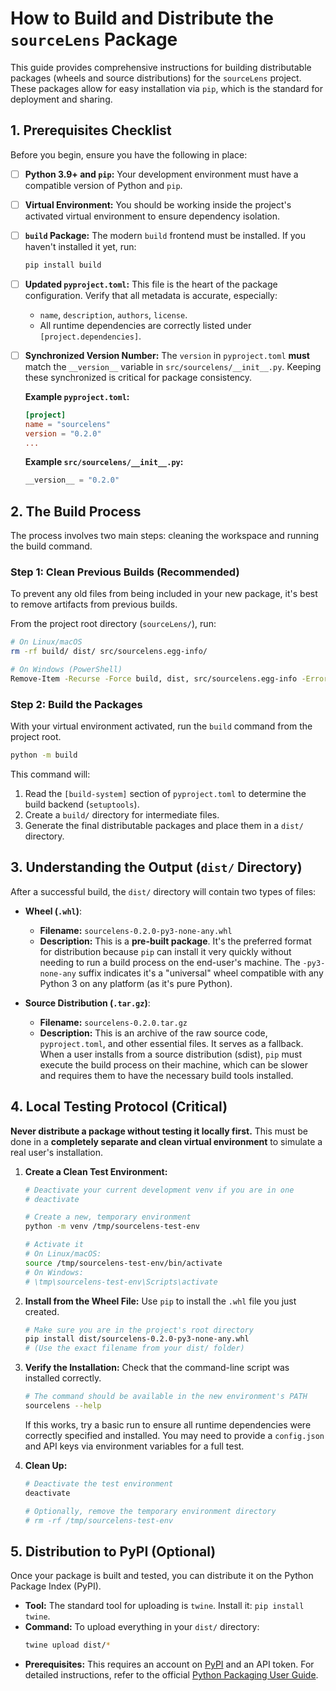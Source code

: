 
# How to Build and Distribute the `sourceLens` Package

This guide provides comprehensive instructions for building distributable packages (wheels and source distributions) for the `sourceLens` project. These packages allow for easy installation via `pip`, which is the standard for deployment and sharing.

## 1. Prerequisites Checklist

Before you begin, ensure you have the following in place:

*   [ ] **Python 3.9+ and `pip`:** Your development environment must have a compatible version of Python and `pip`.
*   [ ] **Virtual Environment:** You should be working inside the project's activated virtual environment to ensure dependency isolation.
*   [ ] **`build` Package:** The modern `build` frontend must be installed. If you haven't installed it yet, run:
    ```bash
    pip install build
    ```
*   [ ] **Updated `pyproject.toml`:** This file is the heart of the package configuration. Verify that all metadata is accurate, especially:
    *   `name`, `description`, `authors`, `license`.
    *   All runtime dependencies are correctly listed under `[project.dependencies]`.
*   [ ] **Synchronized Version Number:** The `version` in `pyproject.toml` **must** match the `__version__` variable in `src/sourcelens/__init__.py`. Keeping these synchronized is critical for package consistency.

    **Example `pyproject.toml`:**
    ```toml
    [project]
    name = "sourcelens"
    version = "0.2.0" 
    ...
    ```

    **Example `src/sourcelens/__init__.py`:**
    ```python
    __version__ = "0.2.0"
    ```

## 2. The Build Process

The process involves two main steps: cleaning the workspace and running the build command.

### Step 1: Clean Previous Builds (Recommended)

To prevent any old files from being included in your new package, it's best to remove artifacts from previous builds.

From the project root directory (`sourceLens/`), run:

```bash
# On Linux/macOS
rm -rf build/ dist/ src/sourcelens.egg-info/

# On Windows (PowerShell)
Remove-Item -Recurse -Force build, dist, src/sourcelens.egg-info -ErrorAction SilentlyContinue
```

### Step 2: Build the Packages

With your virtual environment activated, run the `build` command from the project root.

```bash
python -m build
```

This command will:
1.  Read the `[build-system]` section of `pyproject.toml` to determine the build backend (`setuptools`).
2.  Create a `build/` directory for intermediate files.
3.  Generate the final distributable packages and place them in a `dist/` directory.

## 3. Understanding the Output (`dist/` Directory)

After a successful build, the `dist/` directory will contain two types of files:

*   **Wheel (`.whl`)**:
    *   **Filename:** `sourcelens-0.2.0-py3-none-any.whl`
    *   **Description:** This is a **pre-built package**. It's the preferred format for distribution because `pip` can install it very quickly without needing to run a build process on the end-user's machine. The `-py3-none-any` suffix indicates it's a "universal" wheel compatible with any Python 3 on any platform (as it's pure Python).

*   **Source Distribution (`.tar.gz`)**:
    *   **Filename:** `sourcelens-0.2.0.tar.gz`
    *   **Description:** This is an archive of the raw source code, `pyproject.toml`, and other essential files. It serves as a fallback. When a user installs from a source distribution (sdist), `pip` must execute the build process on their machine, which can be slower and requires them to have the necessary build tools installed.

## 4. Local Testing Protocol (Critical)

**Never distribute a package without testing it locally first.** This must be done in a **completely separate and clean virtual environment** to simulate a real user's installation.

1.  **Create a Clean Test Environment:**
    ```bash
    # Deactivate your current development venv if you are in one
    # deactivate

    # Create a new, temporary environment
    python -m venv /tmp/sourcelens-test-env 

    # Activate it
    # On Linux/macOS:
    source /tmp/sourcelens-test-env/bin/activate
    # On Windows:
    # \tmp\sourcelens-test-env\Scripts\activate
    ```

2.  **Install from the Wheel File:**
    Use `pip` to install the `.whl` file you just created.
    ```bash
    # Make sure you are in the project's root directory
    pip install dist/sourcelens-0.2.0-py3-none-any.whl
    # (Use the exact filename from your dist/ folder)
    ```

3.  **Verify the Installation:**
    Check that the command-line script was installed correctly.
    ```bash
    # The command should be available in the new environment's PATH
    sourcelens --help
    ```
    If this works, try a basic run to ensure all runtime dependencies were correctly specified and installed. You may need to provide a `config.json` and API keys via environment variables for a full test.

4.  **Clean Up:**
    ```bash
    # Deactivate the test environment
    deactivate

    # Optionally, remove the temporary environment directory
    # rm -rf /tmp/sourcelens-test-env
    ```

## 5. Distribution to PyPI (Optional)

Once your package is built and tested, you can distribute it on the Python Package Index (PyPI).

*   **Tool:** The standard tool for uploading is `twine`. Install it: `pip install twine`.
*   **Command:** To upload everything in your `dist/` directory:
    ```bash
    twine upload dist/*
    ```
*   **Prerequisites:** This requires an account on [PyPI](https://pypi.org/) and an API token. For detailed instructions, refer to the official [Python Packaging User Guide](https://packaging.python.org/en/latest/tutorials/packaging-projects/).

